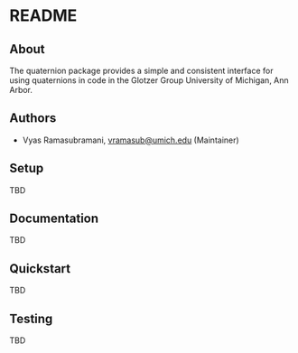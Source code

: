 # README

## About

The quaternion package provides a simple and consistent interface for using quaternions in code in the Glotzer Group University of Michigan, Ann Arbor.

## Authors

* Vyas Ramasubramani, vramasub@umich.edu (Maintainer)

## Setup

TBD

## Documentation

TBD

## Quickstart

TBD

## Testing

TBD
